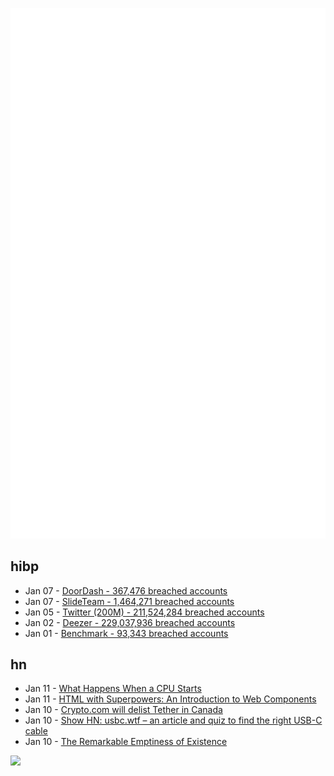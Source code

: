 ![Metrics](https://raw.githubusercontent.com/phixion/phixion/master/metrics.svg)

## hibp

<!--
for https://github.com/phixion/phixion/blob/main/.github/workflows/feeds.yml
-->
<!--START_SECTION:haveibeenpwnd-->
- Jan 07 - [DoorDash - 367,476 breached accounts](https://haveibeenpwned.com/PwnedWebsites#DoorDash)
- Jan 07 - [SlideTeam - 1,464,271 breached accounts](https://haveibeenpwned.com/PwnedWebsites#SlideTeam)
- Jan 05 - [Twitter (200M) - 211,524,284 breached accounts](https://haveibeenpwned.com/PwnedWebsites#Twitter200M)
- Jan 02 - [Deezer - 229,037,936 breached accounts](https://haveibeenpwned.com/PwnedWebsites#Deezer)
- Jan 01 - [Benchmark - 93,343 breached accounts](https://haveibeenpwned.com/PwnedWebsites#Benchmark)
<!--END_SECTION:haveibeenpwnd-->

## hn

<!--
for https://github.com/phixion/phixion/blob/main/.github/workflows/feeds.yml
-->
<!--START_SECTION:hn-->
- Jan 11 - [What Happens When a CPU Starts](https://lateblt.tripod.com/bit68.txt)
- Jan 11 - [HTML with Superpowers: An Introduction to Web Components](https://htmlwithsuperpowers.netlify.app/)
- Jan 10 - [Crypto.com will delist Tether in Canada](https://decrypt.co/118812/crypto-com-delist-tether-canada)
- Jan 10 - [Show HN: usbc.wtf – an article and quiz to find the right USB-C cable](https://usbc.wtf/)
- Jan 10 - [The Remarkable Emptiness of Existence](https://nautil.us/the-remarkable-emptiness-of-existence-256323/)
<!--END_SECTION:hn-->

<!--
for https://yhype.me
-->
![](https://hit.yhype.me/github/profile?user_id=13013670)
